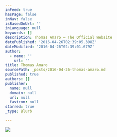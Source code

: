 ```yaml
---
inFeed: true
hasPage: false
inNav: false
isBasedOnUrl: ''
inLanguage: null
keywords: []
description: Thomas Amaro – The Official Website
datePublished: '2016-04-26T02:39:05.398Z'
dateModified: '2016-04-26T02:39:01.679Z'
author:
  - name: ''
    url: ''
title: Thomas Amaro
sourcePath: _posts/2016-04-26-thomas-amaro.md
published: true
authors: []
publisher:
  name: null
  domain: null
  url: null
  favicon: null
starred: true
_type: Blurb

---
```

![](https://the-grid-user-content.s3-us-west-2.amazonaws.com/08889d05-72ec-4d6a-8d2a-d45dc5156290.jpg)